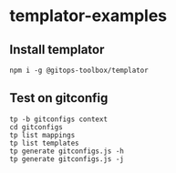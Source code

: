 # templator-examples

## Install templator

```
npm i -g @gitops-toolbox/templator
```

## Test on gitconfig

```
tp -b gitconfigs context
cd gitconfigs
tp list mappings
tp list templates
tp generate gitconfigs.js -h
tp generate gitconfigs.js -j
```